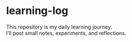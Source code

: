 # learning-log
This repository is my daily learning journey.  
I’ll post small notes, experiments, and reflections.
